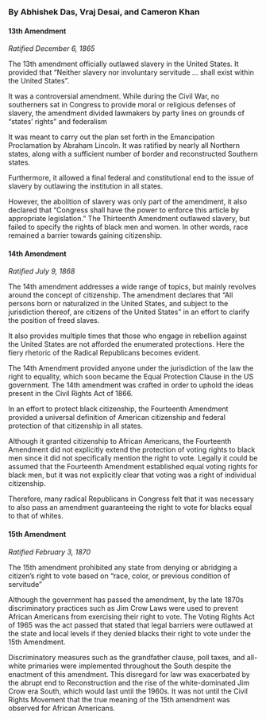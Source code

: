 ### By Abhishek Das, Vraj Desai, and Cameron Khan

#### 13th Amendment
_Ratified December 6, 1865_

The 13th amendment officially outlawed slavery in the United States. It provided that “Neither slavery nor involuntary servitude … shall exist within the United States”. 

It was a controversial amendment. While during the Civil War, no southerners sat in Congress to provide moral or religious defenses of slavery, the amendment divided lawmakers by party lines on grounds of “states’ rights” and federalism

 It was meant to carry out the plan set forth in the Emancipation Proclamation by Abraham Lincoln. It was ratified by nearly all Northern states, along with a sufficient number of border and reconstructed Southern states. 

Furthermore, it allowed a final federal and constitutional end to the issue of slavery by outlawing the institution in all states. 

However, the abolition of slavery was only part of the amendment, it also declared that “Congress shall have the power to enforce this article by appropriate legislation.” The Thirteenth Amendment outlawed slavery, but failed to specify the rights of black men and women. In other words, race remained a barrier towards gaining citizenship. 

#### 14th Amendment
_Ratified July 9, 1868_

The 14th amendment addresses a wide range of topics, but mainly revolves around the concept of citizenship. The amendment declares that “All persons born or naturalized in the United States, and subject to the jurisdiction thereof, are citizens of the United States” in an effort to clarify the position of freed slaves.


It also provides multiple times that those who engage in rebellion against the United States are not afforded the enumerated protections. Here the fiery rhetoric of the Radical Republicans becomes evident.


The 14th Amendment provided anyone under the jurisdiction of the law the right to equality, which soon became the Equal Protection Clause in the US government. The 14th amendment was crafted in order to uphold the ideas present in the Civil Rights Act of 1866. 


In an effort to protect black citizenship, the Fourteenth Amendment provided a universal definition of American citizenship and federal protection of that citizenship in all states.

Although it granted citizenship to African Americans, the Fourteenth Amendment did not explicitly extend the protection of voting rights to black men since it did not specifically mention the right to vote. Legally it could be assumed that the Fourteenth Amendment established equal voting rights for black men, but it was not explicitly clear that voting was a right of individual citizenship. 

Therefore, many radical Republicans in Congress felt that it was necessary to also pass an amendment guaranteeing the right to vote for blacks equal to that of whites.

#### 15th Amendment
_Ratified February 3, 1870_

The 15th amendment prohibited any state from denying or abridging a citizen’s right to vote based on “race, color, or previous condition of servitude”


Although the government has passed the amendment, by the late 1870s discriminatory practices such as Jim Crow Laws were used to prevent African Americans from exercising their right to vote. The Voting Rights Act of 1965 was the act passed that stated that legal barriers were outlawed at the state and local levels if they denied blacks their right to vote under the 15th Amendment.


Discriminatory measures such as the grandfather clause, poll taxes, and all-white primaries were implemented throughout the South despite the enactment of this amendment. This disregard for law was exacerbated by the abrupt end to Reconstruction and the rise of the white-dominated Jim Crow era South, which would last until the 1960s. It was not until the Civil Rights Movement that the true meaning of the 15th amendment was observed for African Americans.
